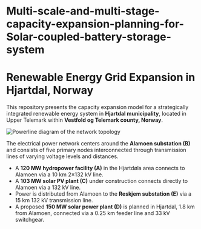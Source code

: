 # Multi-scale-and-multi-stage-capacity-expansion-planning-for-Solar-coupled-battery-storage-system
# Renewable Energy Grid Expansion in Hjartdal, Norway

This repository presents the capacity expansion model for a strategically integrated renewable energy system in **Hjartdal municipality**, located in Upper Telemark within **Vestfold og Telemark county, Norway**.

![Powerline diagram of the network topology](images/topology.png)

The electrical power network centers around the **Alamoen substation (B)** and consists of five primary nodes interconnected through transmission lines of varying voltage levels and distances.

- A **120 MW hydropower facility (A)** in the Hjartdøla area connects to Alamoen via a 10 km 2×132 kV line.
- A **103 MW solar PV plant (C)** under construction connects directly to Alamoen via a 132 kV line.
- Power is distributed from Alamoen to the **Reskjem substation (E)** via a 15 km 132 kV transmission line.
- A proposed **150 MW solar power plant (D)** is planned in Hjartdal, 1.8 km from Alamoen, connected via a 0.25 km feeder line and 33 kV switchgear.


